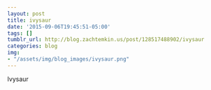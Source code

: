 ```yaml
---
layout: post
title: ivysaur
date: '2015-09-06T19:45:51-05:00'
tags: []
tumblr_url: http://blog.zachtemkin.us/post/128517488902/ivysaur
categories: blog
img:
- "/assets/img/blog_images/ivysaur.png" 
---
```

Ivysaur
